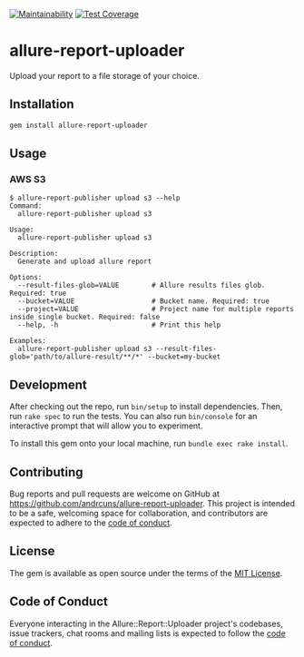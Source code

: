 [![Maintainability](https://api.codeclimate.com/v1/badges/210eaa4f74588fb08313/maintainability)](https://codeclimate.com/github/andrcuns/allure-report-publisher/maintainability)
[![Test Coverage](https://api.codeclimate.com/v1/badges/210eaa4f74588fb08313/test_coverage)](https://codeclimate.com/github/andrcuns/allure-report-publisher/test_coverage)

# allure-report-uploader

Upload your report to a file storage of your choice.

## Installation

```bash
gem install allure-report-uploader
```

## Usage

### AWS S3

```shell
$ allure-report-publisher upload s3 --help
Command:
  allure-report-publisher upload s3

Usage:
  allure-report-publisher upload s3

Description:
  Generate and upload allure report

Options:
  --result-files-glob=VALUE        # Allure results files glob. Required: true
  --bucket=VALUE                   # Bucket name. Required: true
  --project=VALUE                  # Project name for multiple reports inside single bucket. Required: false
  --help, -h                       # Print this help

Examples:
  allure-report-publisher upload s3 --result-files-glob='path/to/allure-result/**/*' --bucket=my-bucket
```

## Development

After checking out the repo, run `bin/setup` to install dependencies. Then, run `rake spec` to run the tests. You can also run `bin/console` for an interactive prompt that will allow you to experiment.

To install this gem onto your local machine, run `bundle exec rake install`.

## Contributing

Bug reports and pull requests are welcome on GitHub at <https://github.com/andrcuns/allure-report-uploader>. This project is intended to be a safe, welcoming space for collaboration, and contributors are expected to adhere to the [code of conduct](https://github.com/[USERNAME]/allure-report-uploader/blob/main/CODE_OF_CONDUCT.md).

## License

The gem is available as open source under the terms of the [MIT License](https://opensource.org/licenses/MIT).

## Code of Conduct

Everyone interacting in the Allure::Report::Uploader project's codebases, issue trackers, chat rooms and mailing lists is expected to follow the [code of conduct](https://github.com/[USERNAME]/allure-report-uploader/blob/main/CODE_OF_CONDUCT.md).
